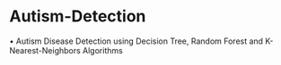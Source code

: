 # Autism-Detection
•	Autism Disease Detection using Decision Tree, Random Forest and K-Nearest-Neighbors Algorithms
